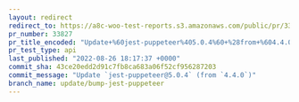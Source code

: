 ```yaml
---
layout: redirect
redirect_to: https://a8c-woo-test-reports.s3.amazonaws.com/public/pr/33827/api/index.html
pr_number: 33827
pr_title_encoded: "Update+%60jest-puppeteer%405.0.4%60+%28from+%604.4.0%60%29"
pr_test_type: api
last_published: "2022-08-26 18:17:37 +0000"
commit_sha: 43ce20edd2d91c7fb8ca683a06f52cf956287203
commit_message: "Update `jest-puppeteer@5.0.4` (from `4.4.0`)"
branch_name: update/bump-jest-puppeteer
---
```

